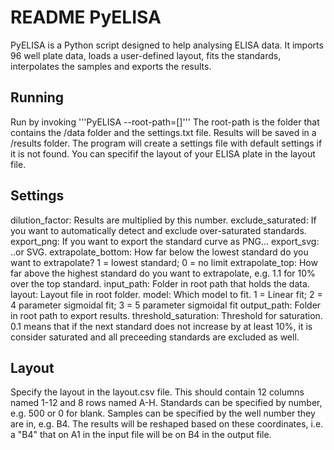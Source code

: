 # README PyELISA

PyELISA is a Python script designed to help analysing ELISA data. It imports 96 well plate data, loads a user-defined layout, fits the standards, interpolates the samples and exports the results.

## Running
Run by invoking '''PyELISA --root-path=[]'''
The root-path is the folder that contains the /data folder and the settings.txt file. Results will be saved in a /results folder.
The program will create a settings file with default settings if it is not found.
You can specifif the layout of your ELISA plate in the layout file.

## Settings
dilution_factor: Results are multiplied by this number.
exclude_saturated: If you want to automatically detect and exclude over-saturated standards.
export_png: If you want to export the standard curve as PNG...
export_svg: ..or SVG.
extrapolate_bottom: How far below the lowest standard do you want to extrapolate? 1 = lowest standard; 0 = no limit
extrapolate_top: How far above the highest standard do you want to extrapolate, e.g. 1.1 for 10% over the top standard.
input_path: Folder in root path that holds the data.
layout: Layout file in root folder.
model: Which model to fit. 1 = Linear fit; 2 = 4 parameter sigmoidal fit; 3 = 5 parameter sigmoidal fit
output_path: Folder in root path to export results.
threshold_saturation: Threshold for saturation. 0.1 means that if the next standard does not increase by at least 10%, it is consider saturated and all preceeding standards are excluded as well.

## Layout
Specify the layout in the layout.csv file. This should contain 12 columns named 1-12 and 8 rows named A-H.
Standards can be specified by number, e.g. 500 or 0 for blank.
Samples can be specified by the well number they are in, e.g. B4. The results will be reshaped based on these coordinates, i.e. a "B4" that on A1 in the input file will be on B4 in the output file.
